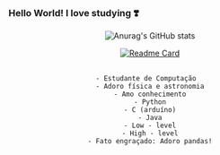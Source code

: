 ### Hello World! I love studying ❣️

<!--
**JuJubali/JuJubali** is a ✨ _special_ ✨ repository because its `README.md` (this file) appears on your GitHub profile.

Here are some ideas to get you started:

-->
<div align="center">

 ![Anurag's GitHub stats](https://github-readme-stats.vercel.app/api?username=Jujubali&theme=dark&show_icons=true)
 
  [![Readme Card](https://github-readme-stats.vercel.app/api/pin/?username=JuJubali&repo=Mathlove&theme=dark&show_icons=true)](https://github.com/JuJubali/Mathlove)
 ##
    - Estudante de Computação  
    - Adoro física e astronomia
    - Amo conhecimento
    - Python
    - C (arduíno)
    - Java
    - Low - level
    - High - level
    - Fato engraçado: Adoro pandas!

</div>
